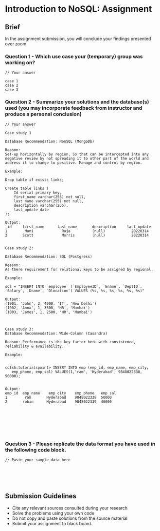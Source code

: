 # Introduction to NoSQL: Assignment

## Brief

In the assignment submission, you will conclude your findings presented over zoom.

### Question 1 - Which use case your (temporary) group was working on?

```
// Your answer

case 1
case 2
case 3

```

### Question 2 - Summarize your solutions and the database(s) used (you may incorporate feedback from instructor and produce a personal conclusion)

```
// Your answer

Case study 1

Database Recommendation: NonSQL (MongoDb)

Reason: 
Set-up horizontally by region. So that can be intercepted into any negative review by not spreading it to other part of the world and address it to change to positive. Manage and control by region.

Example:

Drop table if exists links;

Create table links (
	Id serial primary key,
	first_name varchar(255) not null,
    last_name varchar(255) not null,
    description varchar(255),
    last_update date
);

Output:
_id	    first_name     	last_name    	description     last_update
1	     Mani	          Raja     	    (null)	          20220314
2	    Scott	          Morris     	(null)            20220314


Case study 2:

Database Recommendation: SQL (Postgress)

Reason:
As there requirement for relational keys to be assigned by regional.

Example:

sql = "INSERT INTO `employee` (`EmployeeID`, `Ename`, `DeptID`, `Salary`, `Dname`, `Dlocation`) VALUES (%s, %s, %s, %s, %s, %s)"

Output:
(1001, 'John', 2, 4000, 'IT', 'New Delhi')
(1002, 'Anna', 1, 3500, 'HR', 'Mumbai')
(1003, 'James', 1, 2500, 'HR', 'Mumbai')



Case study 3: 
Database Recommendation: Wide-Column (Casandra)

Reason: Performance is the key factor here with consistence, reliability & availability.

Example: 


cqlsh:tutorialspoint> INSERT INTO emp (emp_id, emp_name, emp_city,
   emp_phone, emp_sal) VALUES(1,'ram', 'Hyderabad', 9848022338, 50000);


Output:
emp_id	emp_name	emp_city	emp_phone	emp_sal
1	     ram	   Hyderabad	9848022338	50000
2	    robin	   Hyderabad	9848022339	40000








```

### Question 3 - Please replicate the data format you have used in the following code block.

```
// Paste your sample data here






```

## Submission Guidelines

- Cite any relevant sources consulted during your research
- Solve the problems using your own code
- Do not copy and paste solutions from the source material
- Submit your assignment to black board.
